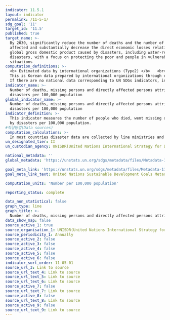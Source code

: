 ```yaml
---
indicator: 11.5.1
layout: indicator
permalink: /11-5-1/
sdg_goal: '11'
target_id: '11.5'
published: true
target_name: >-
  By 2030, significantly reduce the number of deaths and the number of people
  affected and substantially decrease the direct economic losses relative to
  global gross domestic product caused by disasters, including water-related
  disasters, with a focus on protecting the poor and people in vulnerable
  situations
computation_definitions: >-
  <b> Estimated data by international organizations (Type2) </b>   <br>
  This is Korean data prepared by international organizations through estimation and modeling. <br>
  If there are no national data corresponding to UN SDGs indicators, international data are available for monitoring.
indicator_name: >-
  Number of deaths, missing persons and directly affected persons attributed to
  disasters per 100,000 population
global_indicator_name: >-
  Number of deaths, missing persons and directly affected persons attributed to
  disasters per 100,000 population
indicator_definition: >-
  This indicator measures the number of people who died, went missing or were directly affected 
  by disasters per 100,000 population. 
#작성방법(Data sources)
computation_calculations: >-
  In most countries disaster data are collected by line ministries and national disaster loss databases are established and managed by special purpose agencies including national disaster management agencies, civil protection agencies, and meteorological agencies. The Sendai Framework Focal Points in each country are responsible of data reporting through the Sendai Framework Monitoring System
un_designated_tier: II
un_custodian_agency: UNISDR(United Nations International Strategy for Disaster Reduction)

national_metadata: ''
global_metadata: 'https://unstats.un.org/sdgs/metadata/files/Metadata-11-05-01.pdf'

goal_meta_link: 'https://unstats.un.org/sdgs/metadata/files/Metadata-11-05-01.pdf'
goal_meta_link_text: United Nations Sustainable Development Goals Metadata (PDF 224 KB)

computation_units: 'Number per 100,000 population'

reporting_status: complete

data_non_statistical: false
graph_type: line
graph_title: >-
  Number of deaths, missing persons and directly affected persons attributed to disasters per 100,000 population
data_show_map: false
source_active_1: true
source_organisation_1: UNISDR(United Nations International Strategy for Disaster Reduction)
source_periodicity_1: Annually
source_active_2: false
source_active_3: false
source_active_4: false
source_active_5: false
source_active_6: false
indicator_sort_order: 11-05-01
source_url_3: Link to source
source_url_text_4: Link to source
source_url_text_5: Link to source
source_url_text_6: Link to source
source_active_7: false
source_url_text_7: Link to source
source_active_8: false
source_url_text_8: Link to source
source_active_9: false
source_url_text_9: Link to source
---
```

